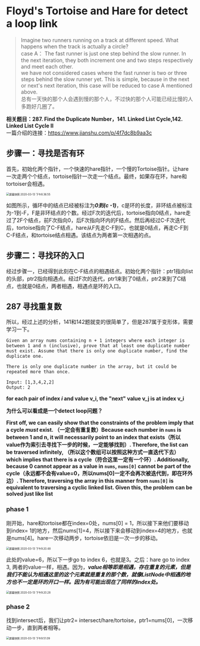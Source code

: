 # Floyd's Tortoise and Hare for detect a loop link

> Imagine two runners running on a track at different speed. What happens when the track is actually a circle?  
>  case A： The fast runner is just one step behind the slow runner. In the next iteration, they both increment one and two steps respectively and meet each other.  
> we have not considered cases where the fast runner is two or three steps behind the slow runner yet. This is simple, because in the next or next's next iteration, this case will be reduced to case A mentioned above.  
> 总有一天快的那个人会遇到慢的那个人，不过快的那个人可能已经比慢的人多跑好几圈了。

**相关题目：287. Find the Duplicate Number，141. Linked List Cycle,142. Linked List Cycle II**  
一篇介绍的连接：https://www.jianshu.com/p/4f7dc8b9aa3c

## 步骤一：寻找是否有环 

首先，初始化两个指针，一个快速的hare指针，一个慢的Tortoise指针。让hare一次走两个个结点，tortoise指针一次走一个结点。最终，如果存在环，hare和tortoiser会相遇。

<img src="https://tva1.sinaimg.cn/large/00831rSTgy1gcsl3mzi5hj30yk0jq432.jpg" alt="屏幕快照 2020-03-13 下午8.36.55" style="zoom:50%;" />

如图所示，循环中的结点已经被标注为***0到(c -1)***，c是环的长度，非环结点被标注为-1到-F，F是非环结点的个数。经过F次的迭代后，tortoise指向0结点，hare走过了2F个结点，前F次指向0，后F次指向环内的F结点。然后再经过C-F次迭代后，tortoise指向了C-F结点，hare从F先走C-F到C，也就是0结点，再走C-F到C-F结点，和tortoise结点相遇。该结点为两者第一次相遇的点。

## 步骤二：寻找环的入口

经过步骤一，已经得到此刻在C-F结点的相遇结点。初始化两个指针：ptr1指向list的头部，ptr2指向相遇点。经过F次的迭代，ptr1来到了0结点，ptr2来到了C结点，也就是0结点，两者相遇，相遇点是环的入口。



## 287 寻找重复数

所以，经过上述的分析，141和142题就变的很简单了，但是287属于变形体，需要学习一下。

```
Given an array nums containing n + 1 integers where each integer is between 1 and n (inclusive), prove that at least one duplicate number must exist. Assume that there is only one duplicate number, find the duplicate one.

There is only one duplicate number in the array, but it could be repeated more than once.
```

```
Input: [1,3,4,2,2]
Output: 2
```

**for each pair of index *i* and value v_i, the "next" value v_j is at index v_i**

**为什么可以看成是一个detect loop问题？**

**First off, we can easily show that the constraints of the problem imply that a cycle *must* exist. （一定会有重复数）Because each number in `nums` is between 1 and n, it will necessarily point to an index that exists（所以value作为索引去寻找下一步的时候，一定能够找到）. Therefore, the list can be traversed infinitely, （所以这个数组可以按照这种方式一直迭代下去）which implies that there is a cycle（符合这里一定有一个环）. Additionally, because 0 cannot appear as a value in `nums`, `nums[0]` cannot be part of the cycle（永远都不会有value=0，所以nums[0]一定不会再次被迭代到，即在环外边）. Therefore, traversing the array in this manner from `nums[0]` is equivalent to traversing a cyclic linked list. Given this, the problem can be solved just like list**

### phase 1

刚开始，hare和tortoise都在index=0处，nums[0] = 1，所以接下来他们要移动到index= 1的地方，然后nums[1]=4，所以接下来会移动到index=4的地方，也就是nums[4]。hare一次移动两步，tortoise依旧是一次一步的移动。

<img src="https://tva1.sinaimg.cn/large/00831rSTgy1gcsm8n79ifj30z60ia0vo.jpg" alt="屏幕快照 2020-03-13 下午9.20.48" style="zoom:50%;" />

此处的value=6，所以下一步go to index 6，也就是3。之后：hare go to index 3, 两者的value一样，相遇。因为，***value相等即是相遇，存在重复的元素，但是我们不能认为相遇这里的这个元素就是重复的那个数，就像ListNode中相遇的地方也不一定是环的开口一样。因为有可能出现在了同样的index处。***

<img src="https://tva1.sinaimg.cn/large/00831rSTgy1gcsmas5lirj30zs0j00wm.jpg" alt="屏幕快照 2020-03-13 下午9.20.28" style="zoom:50%;" />

### phase 2

找到intersect后，我们让ptr2= intersect/hare/tortoise，ptr1=nums[0]，一次移动一步，直到两者相等。

<img src="https://tva1.sinaimg.cn/large/00831rSTgy1gcsnalfri4j30za0h642r.jpg" alt="屏幕快照 2020-03-13 下午9.51.09" style="zoom:50%;" />

